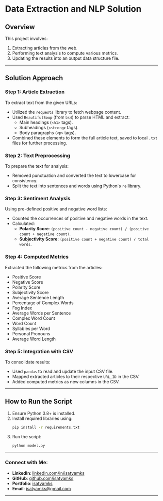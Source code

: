 # Data Extraction and NLP Solution

## Overview

This project involves:
1. Extracting articles from the web.
2. Performing text analysis to compute various metrics.
3. Updating the results into an output data structure file.

____________________________________________________________________________________________________________________________________________________

## Solution Approach

### Step 1: Article Extraction
To extract text from the given URLs:
- Utilized the `requests` library to fetch webpage content.
- Used `BeautifulSoup` (from `bs4`) to parse HTML and extract:
    - Main headings (`<h1>` tags).
    - Subheadings (`<strong>` tags).
    - Body paragraphs (`<p>` tags).
- Combined these elements to form the full article text, saved to local `.txt` files for further processing.

### Step 2: Text Preprocessing
To prepare the text for analysis:
- Removed punctuation and converted the text to lowercase for consistency.
- Split the text into sentences and words using Python's `re` library.

### Step 3: Sentiment Analysis
Using pre-defined positive and negative word lists:
- Counted the occurrences of positive and negative words in the text.
- Calculated:
    - **Polarity Score**: `(positive count - negative count) / (positive count + negative count)`.
    - **Subjectivity Score**: `(positive count + negative count) / total words`.

### Step 4: Computed Metrics
Extracted the following metrics from the articles:
- Positive Score
- Negative Score
- Polarity Score
- Subjectivity Score
- Average Sentence Length
- Percentage of Complex Words
- Fog Index
- Average Words per Sentence
- Complex Word Count
- Word Count
- Syllables per Word
- Personal Pronouns
- Average Word Length

### Step 5: Integration with CSV
To consolidate results:
- Used `pandas` to read and update the input CSV file.
- Mapped extracted articles to their respective `URL_ID` in the CSV.
- Added computed metrics as new columns in the CSV.

_________________________________________________________________________________________________________________________________________________________

## How to Run the Script
1. Ensure Python 3.8+ is installed.
2. Install required libraries using:
     ```bash
     pip install -r requirements.txt
     ```
4. Run the script:
     ```bash
     python model.py
     ```

____________________________________________________________________________________________________________________________________________________________

### Connect with Me:
- **LinkedIn**: [linkedin.com/in/isatyamks](https://linkedin.com/in/isatyamks)
- **GitHub**: [github.com/isatyamks](https://github.com/isatyamks)
- **Portfolio**: [isatyamks](https://isatyamks.vercel.app)
- **Email**: [isatyamks@gmail.com](mailto:isatyamks@gmail.com)

_____________________________________________________________________________________________________________________________________________________________
